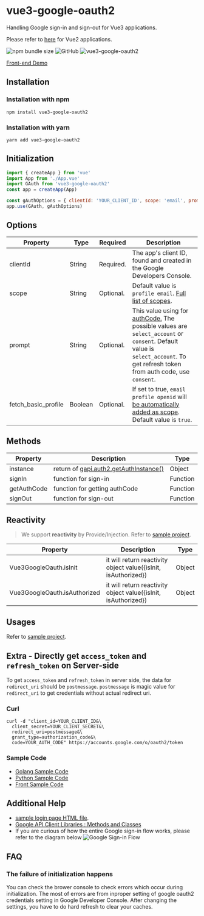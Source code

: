 # vue3-google-oauth2
Handling Google sign-in and sign-out for Vue3 applications. 

Please refer to [here](https://github.com/guruahn/vue-google-oauth2) for Vue2 applications.


![npm bundle size](https://img.shields.io/bundlephobia/minzip/vue3-google-oauth2.svg)
![GitHub](https://img.shields.io/npm/l/vue3-google-oauth2)
![vue3-google-oauth2](https://img.shields.io/npm/dt/vue3-google-oauth2.svg)


[Front-end Demo](https://github.com/guruahn/vue3-google-oauth2-front-sample)

## Installation
### Installation with npm
```
npm install vue3-google-oauth2
```

### Installation with yarn
```
yarn add vue3-google-oauth2
```

## Initialization
```javascript
import { createApp } from 'vue'
import App from './App.vue'
import GAuth from 'vue3-google-oauth2'
const app = createApp(App)

const gAuthOptions = { clientId: 'YOUR_CLIENT_ID', scope: 'email', prompt: 'consent', fetch_basic_profile: false }
app.use(GAuth, gAuthOptions)
```


## Options
| Property     | Type     | Required        | Description     |
|--------------|----------|-----------------|-----------------|
| clientId     | String   | Required.       | The app's client ID, found and created in the Google Developers Console. |
| scope        | String   | Optional.       | Default value is `profile email`. [Full list of scopes](https://developers.google.com/identity/protocols/googlescopes). |
| prompt       | String   | Optional.       | This value using for [authCode.](https://developers.google.com/api-client-library/javascript/reference/referencedocs#gapiauth2offlineaccessoptions) The possible values are `select_account` or `consent`. Default value is `select_account`. To get refresh token from auth code, use `consent`.|
| fetch_basic_profile       | Boolean   | Optional.       | If set to true, `email profile openid` will [be automatically added as scope](https://developers.google.com/identity/sign-in/web/sign-in). Default value is `true`. |

## Methods
| Property     | Description        | Type     |
|--------------|--------------------|----------|
| instance   | return of [gapi.auth2.getAuthInstance()](https://developers.google.com/identity/sign-in/web/reference#gapiauth2authresponse)   | Object |
| signIn       | function for sign-in | Function  |
| getAuthCode  | function for getting authCode | Function  |
| signOut      | function for sign-out | Function  |

## Reactivity
> We support **reactivity** by Provide/Injection. Refer to [sample project](https://github.com/guruahn/vue3-google-oauth2-front-sample).

| Property     | Description        | Type     |
|--------------|--------------------|----------|
| Vue3GoogleOauth.isInit   | it will return reactivity object value({isInit, isAuthorized})  | Object |
| Vue3GoogleOauth.isAuthorized   | it will return reactivity object value({isInit, isAuthorized})  | Object |

## Usages
Refer to [sample project](https://github.com/guruahn/vue3-google-oauth2-front-sample).


## Extra - Directly get `access_token` and `refresh_token` on Server-side
To get `access_token` and `refresh_token` in server side, the data for `redirect_uri` should be `postmessage`. `postmessage` is magic value for `redirect_uri` to get credentials without actual redirect uri.

### Curl
```
curl -d "client_id=YOUR_CLIENT_ID&\
  client_secret=YOUR_CLIENT_SECRET&\
  redirect_uri=postmessage&\
  grant_type=authorization_code&\
  code=YOUR_AUTH_CODE" https://accounts.google.com/o/oauth2/token
```

### Sample Code
- [Golang Sample Code](https://github.com/guruahn/vue-google-oauth2/blob/master/backend-samples/golang/main.go)
- [Python Sample Code](https://github.com/guruahn/vue-google-oauth2/blob/master/backend-samples/python/main.py)
- [Front Sample Code](https://github.com/guruahn/vue3-google-oauth2-front-sample)

## Additional Help
- [sample login page HTML file](https://github.com/guruahn/vue-google-oauth2/blob/master/sample.html).
- [Google API Client Libraries : Methods and Classes](https://developers.google.com/api-client-library/javascript/reference/referencedocs)
- If you are curious of how the entire Google sign-in flow works, please refer to the diagram below
![Google Sign-in Flow](https://developers.google.com/identity/sign-in/web/server_side_code_flow.png)


## FAQ
### The failure of initialization happens
You can check the brower console to check errors which occur during initialization.
The most of errors are from inproper setting of google oauth2 credentials setting in Google Developer Console.
After changing the settings, you have to do hard refresh to clear your caches.

